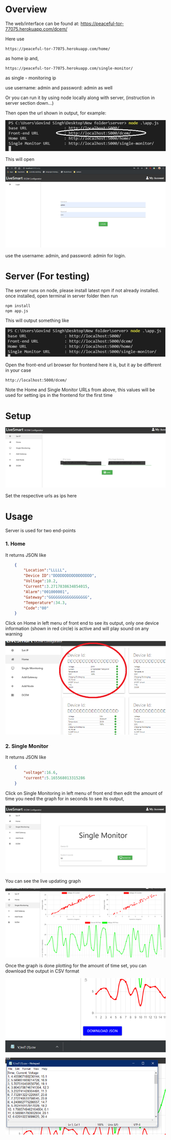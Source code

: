 # Overview
The web/interface can be found at: https://peaceful-tor-77075.herokuapp.com/dcem/

Here use 

    https://peaceful-tor-77075.herokuapp.com/home/ 

as home ip and,

    https://peaceful-tor-77075.herokuapp.com/single-monitor/

as single - monitoring ip

use username: admin and password: admin as well

Or you can run it by using node locally along with server, (instruction in server section down...)


Then open the url shown in output, for example:

![alt text](./media/frontend-run.png)

This will open 

![alt text](./media/frontend.png)

use the username: admin, and password: admin for login.

# Server (For testing)
The server runs on node, please install latest npm if not already installed.
once installed, open terminal in server folder then run

    npm install
    npm app.js

This will output something like

![alt text](./media/server-run.png)

Open the front-end url browser for frontend
here it is, but it ay be different in your case

    http://localhost:5000/dcem/


Note the Home and Single Monitor URLs from above, this values will be used for setting ips in the frontend for the first time

# Setup

![alt text](./media/setip.png)

Set the respective urls as ips here

# Usage
Server is used for two end-points

### 1. Home
It returns JSON like
```json
    {
        "Location":"LLLLL",
        "Device ID":"DDDDDDDDDDDDDDDDD",
        "Voltage":10.2,
        "Current":3.2717838634854015,
        "Alarm":"001000001",
        "Gateway":"GGGGGGGGGGGGGGGGG",
        "Temperature":34.3,
        "Code":"00"
    }
```

Click on Home in left menu of front end to see its output, only one device information (shown in red circle) is active and will play sound on any warning

![alt text](./media/home.png)

### 2. Single Monitor
It returns JSON like
```json
    {
        "voltage":16.6,
        "current":5.165568013315286
    }
```

Click on Single Monitoring in left menu of front end then edit the amount of time you need the graph for in seconds to see its output, 

![alt text](./media/sm1.png)

You can see the live updating graph

![alt text](./media/sm2.png)

Once the graph is done plotting for the amount of time set, you can download the output in CSV format

![alt text](./media/sm3.png)

![alt text](./media/csv.png)

